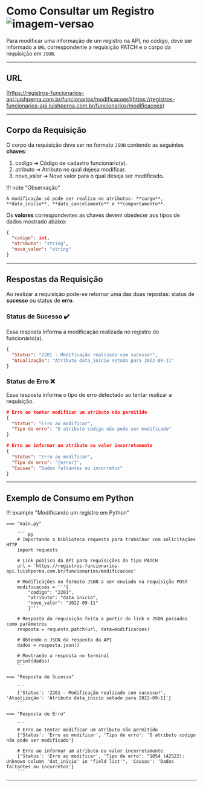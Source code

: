 # Como Consultar um Registro ![imagem-versao](https://img.shields.io/badge/PATCH-3eb096?style=flat-square)

Para modificar uma informação de um registro na API, no código, deve ser informado a `URL` correspondente a requisição PATCH e o corpo da requisição em `JSON`.

---

## URL

[https://registros-funcionarios-api.luishperna.com.br/funcionarios/modificacoes](https://registros-funcionarios-api.luishperna.com.br/funcionarios/modificacoes)

---

## Corpo da Requisição

O corpo da requisição deve ser no formato `JSON` contendo as seguintes **chaves**:

1. codigo ➔ Código de cadastro funcionário(a).
2. atributo ➔ Atributo no qual dejesa modificar.
3. novo_valor ➔ Novo valor para o qual deseja ser modificado.

!!! note "Observação"

    A modificação só pode ser realiza no atributos: **cargo**, **data_inicio**, **data_cancelamento** e **comportamento**.

Os **valores** correspondentes as chaves devem obedecer aos tipos de dados mostrado abaixo:

``` JSON
{
  "codigo": int,
  "atributo": "string",
  "novo_valor": "string"
}
```

---

## Respostas da Requisição

Ao realizar a requisição pode-se retornar uma das duas repostas: status de **sucesso** ou status de **erro**.

### Status de Sucesso ✔️

Essa resposta informa a modificação realizada no registro do funcionário(a).

``` JSON
{
  "Status": "2201 - Modificação realizado com sucesso!",
  "Atualização": "Atributo data_inicio setado para 2022-09-11"
}
```

### Status de Erro ❌

Essa resposta informa o tipo de erro detectado ao tentar realizar a requisição.

``` JSON
# Erro ao tentar modificar um atributo não permitido
{
  "Status": "Erro ao modificar",
  "Tipo de erro": "O atributo codigo não pode ser modificado"
}

# Erro ao informar um atributo ou valor incorretamente
{
  "Status": "Erro ao modificar",
  "Tipo de erro": "{error}",
  "Causas": "Dados faltantes ou incorretos"
}
```

---

## Exemplo de Consumo em Python

!!! example "Modificando um registro em Python"

    === "main.py"

        ``` py
        # Importando a biblioteca requests para trabalhar com solicitações HTTP
        import requests

        # Link público da API para requisições do tipo PATCH
        url = 'https://registros-funcionarios-api.luishperna.com.br/funcionarios/modificacoes'

        # Modificações no formato JSON a ser enviado na requisição POST
        modificacoes = '''{
            "codigo": "2201",
            "atributo": "data_inicio",
            "novo_valor": "2022-09-11"
            }'''

        # Resposta da requisição feita a partir do link e JSON passados como parâmetros
        resposta = requests.patch(url, data=modificacoes)

        # Obtendo o JSON da resposta da API
        dados = resposta.json()

        # Mostrando a resposta no terminal
        print(dados)
        ```

    === "Resposta de Sucesso"

        ```
        {'Status': '2201 - Modificação realizado com sucesso!', 'Atualização': 'Atributo data_inicio setado para 2022-09-11'}
        ```

    === "Resposta de Erro"

        ```
        # Erro ao tentar modificar um atributo não permitido
        {'Status': 'Erro ao modificar', 'Tipo de erro': 'O atributo codigo não pode ser modificado'}

        # Erro ao informar um atributo ou valor incorretamente
        {'Status': 'Erro ao modificar', 'Tipo de erro': "1054 (42S22): Unknown column 'dat_inicio' in 'field list'", 'Causas': 'Dados faltantes ou incorretos'}
        ```
        
---